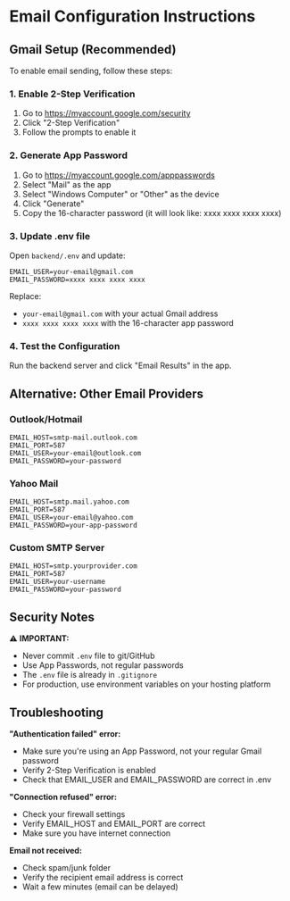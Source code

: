 # Email Configuration Instructions

## Gmail Setup (Recommended)

To enable email sending, follow these steps:

### 1. Enable 2-Step Verification
1. Go to https://myaccount.google.com/security
2. Click "2-Step Verification"
3. Follow the prompts to enable it

### 2. Generate App Password
1. Go to https://myaccount.google.com/apppasswords
2. Select "Mail" as the app
3. Select "Windows Computer" or "Other" as the device
4. Click "Generate"
5. Copy the 16-character password (it will look like: xxxx xxxx xxxx xxxx)

### 3. Update .env file
Open `backend/.env` and update:

```
EMAIL_USER=your-email@gmail.com
EMAIL_PASSWORD=xxxx xxxx xxxx xxxx
```

Replace:
- `your-email@gmail.com` with your actual Gmail address
- `xxxx xxxx xxxx xxxx` with the 16-character app password

### 4. Test the Configuration
Run the backend server and click "Email Results" in the app.

## Alternative: Other Email Providers

### Outlook/Hotmail
```
EMAIL_HOST=smtp-mail.outlook.com
EMAIL_PORT=587
EMAIL_USER=your-email@outlook.com
EMAIL_PASSWORD=your-password
```

### Yahoo Mail
```
EMAIL_HOST=smtp.mail.yahoo.com
EMAIL_PORT=587
EMAIL_USER=your-email@yahoo.com
EMAIL_PASSWORD=your-app-password
```

### Custom SMTP Server
```
EMAIL_HOST=smtp.yourprovider.com
EMAIL_PORT=587
EMAIL_USER=your-username
EMAIL_PASSWORD=your-password
```

## Security Notes

⚠️ **IMPORTANT:**
- Never commit `.env` file to git/GitHub
- Use App Passwords, not regular passwords
- The `.env` file is already in `.gitignore`
- For production, use environment variables on your hosting platform

## Troubleshooting

**"Authentication failed" error:**
- Make sure you're using an App Password, not your regular Gmail password
- Verify 2-Step Verification is enabled
- Check that EMAIL_USER and EMAIL_PASSWORD are correct in .env

**"Connection refused" error:**
- Check your firewall settings
- Verify EMAIL_HOST and EMAIL_PORT are correct
- Make sure you have internet connection

**Email not received:**
- Check spam/junk folder
- Verify the recipient email address is correct
- Wait a few minutes (email can be delayed)
